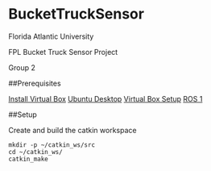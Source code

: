 # BucketTruckSensor

Florida Atlantic University 

FPL Bucket Truck Sensor Project 

Group 2



##Prerequisites 

[Install Virtual Box](https://www.virtualbox.org/wiki/Downloads)
[Ubuntu Desktop](https://ubuntu.com/download/desktop)
[Virtual Box Setup](https://ubuntu.com/tutorials/how-to-run-ubuntu-desktop-on-a-virtual-machine-using-virtualbox#1-overview)
[ROS 1](https://wiki.ros.org/noetic/Installation/Ubuntu)


##Setup

Create and build the catkin workspace
```
mkdir -p ~/catkin_ws/src 
cd ~/catkin_ws/ 
catkin_make
```
